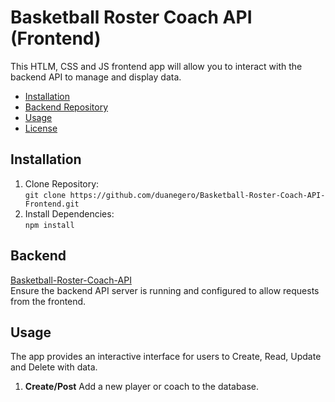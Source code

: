 # Basketball Roster Coach API (Frontend)

This HTLM, CSS and JS frontend app will allow you to interact with the backend API to manage and display data.

- [Installation](#installation)
- [Backend Repository](#backend)
- [Usage](#usage)
- [License](#license)

## Installation
1. Clone Repository:<br>
  ```git clone https://github.com/duanegero/Basketball-Roster-Coach-API-Frontend.git```
2. Install Dependencies:<br>
  ```npm install```
## Backend
[Basketball-Roster-Coach-API](https://github.com/duanegero/Basketball-Roster-Coach-API.git)<br>
Ensure the backend API server is running and configured to allow requests from the frontend.<br>
## Usage


The app provides an interactive interface for users to Create, Read, Update and Delete with data.<br>

1. **Create/Post** 
  Add a new player or coach to the database.
